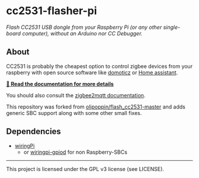 # cc2531-flasher-pi
_Flash CC2531 USB dongle from your Raspberry Pi (or any other single-board computer), without an Arduino nor CC Debugger._

## About

CC2531 is probably the cheapest option to control zigbee devices from your raspberry with open source software like [domoticz](https://www.domoticz.com/) or [Home assistant](https://www.home-assistant.io/hassio/).

**[📖 Read the documentation for more details](https://jmichault.github.io/flash_cc2531-dok/)**

You should also consult the [zigbee2mqtt documentation](https://www.zigbee2mqtt.io/).

This repository was forked from [olipoppin/flash_cc2531-master](https://github.com/olipoppin/flash_cc2531-master) and adds generic SBC support along with some other small fixes.

## Dependencies

* [wiringPi](https://github.com/WiringPi/WiringPi)
  * or [wiringpi-gpiod](https://github.com/leso-kn/wiringpi-gpiod) for non Raspberry-SBCs

---

This project is licensed under the GPL v3 license (see LICENSE).

